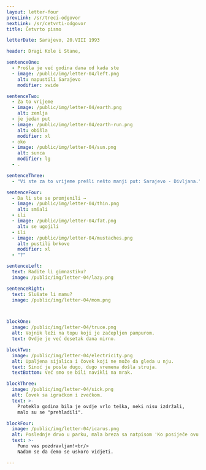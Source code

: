 ```yaml
---
layout: letter-four
prevLink: /sr/treci-odgovor
nextLink: /sr/cetvrti-odgovor
title: Četvrto pismo

letterDate: Sarajevo, 20.VIII 1993

header: Dragi Kole i Stane,

sentenceOne:
  - Prošla je već godina dana od kada ste
  - image: /public/img/letter-04/left.png
    alt: napustili Sarajevo
    modifier: xwide

sentenceTwo:
  - Za to vrijeme
  - image: /public/img/letter-04/earth.png
    alt: zemlja
  - je jedan put
  - image: /public/img/letter-04/earth-run.png
    alt: obišla
    modifier: xl
  - oko
  - image: /public/img/letter-04/sun.png
    alt: sunca
    modifier: lg
  - .

sentenceThree:
  - "Vi ste za to vrijeme prešli nešto manji put: Sarajevo - Divljana."

sentenceFour:
  - Da li ste se promjenili →
  - image: /public/img/letter-04/thin.png
    alt: smšali
  - ili
  - image: /public/img/letter-04/fat.png
    alt: se ugojili
  - ili
  - image: /public/img/letter-04/mustaches.png
    alt: pustili brkove
    modifier: xl
  - "?"

sentenceLeft:
  text: Radite li gimnastiku?
  image: /public/img/letter-04/lazy.png

sentenceRight:
  text: Slušate li mamu?
  image: /public/img/letter-04/mom.png



blockOne:
  image: /public/img/letter-04/truce.png
  alt: Vojnik leži na topu koji je začepljen pampurom.
  text: Ovdje je već desetak dana mirno.

blockTwo:
  image: /public/img/letter-04/electricity.png
  alt: Upaljena sijalica i čovek koji ne može da gleda u nju. 
  text: Sinoć je posle dugo, dugo vremena došla struja.
  textBottom: Već smo se bili navikli na mrak.

blockThree:
  image: /public/img/letter-04/sick.png
  alt: Čovek sa igračkom i zvečkom.
  text: >-
    Protekla godina bila je ovdje vrlo teška, neki nisu izdržali,
    malo su se "prehladili".

blockFour:
  image: /public/img/letter-04/icarus.png
  alt: Poslednje drvo u parku, mala breza sa natpisom 'Ko posiječe ovu brezu biće mu poslednja'.
  text: >-
    Puno vas pozdravljam!<br/>
    Nadam se da ćemo se uskoro vidjeti.

---
```

